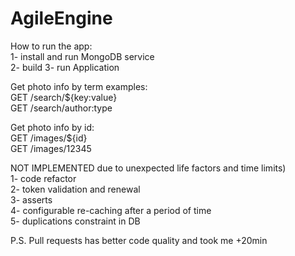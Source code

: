 # AgileEngine  
How to run the app:  
1- install and run MongoDB service  
2- build
3- run Application  

Get photo info by term examples:  
GET /search/${key:value}  
GET /search/author:type  

Get photo info by id:  
GET /images/${id}  
GET /images/12345  

NOT IMPLEMENTED due to unexpected life factors and time limits)   
1- code refactor  
2- token validation and renewal  
3- asserts  
4- configurable re-caching after a period of time  
5- duplications constraint in DB


P.S. Pull requests has better code quality and took me +20min
